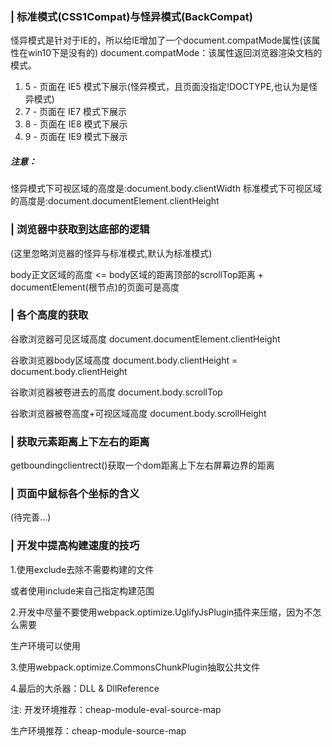 ### | 标准模式(CSS1Compat)与怪异模式(BackCompat)
怪异模式是针对于IE的，所以给IE增加了一个document.compatMode属性(该属性在win10下是没有的)
document.compatMode：该属性返回浏览器渲染文档的模式。
1. 5 - 页面在 IE5 模式下展示(怪异模式，且页面没指定!DOCTYPE,也认为是怪异模式)
2. 7 - 页面在 IE7 模式下展示
3. 8 - 页面在 IE8 模式下展示
4. 9 - 页面在 IE9 模式下展示

##### 注意：
怪异模式下可视区域的高度是:document.body.clientWidth
标准模式下可视区域的高度是:document.documentElement.clientHeight


### | 浏览器中获取到达底部的逻辑
(这里忽略浏览器的怪异与标准模式,默认为标准模式)

body正文区域的高度 <= body区域的距离顶部的scrollTop距离 + documentElement(根节点)的页面可是高度

### | 各个高度的获取
谷歌浏览器可见区域高度 document.documentElement.clientHeight

谷歌浏览器body区域高度 document.body.clientHeight = document.body.clientHeight

谷歌浏览器被卷进去的高度 document.body.scrollTop

谷歌浏览器被卷高度+可视区域高度 document.body.scrollHeight

### | 获取元素距离上下左右的距离
getboundingclientrect()获取一个dom距离上下左右屏幕边界的距离

### | 页面中鼠标各个坐标的含义
(待完善...)

### | 开发中提高构建速度的技巧

1.使用exclude去除不需要构建的文件
  
  或者使用include来自己指定构建范围

2.开发中尽量不要使用webpack.optimize.UglifyJsPlugin插件来压缩，因为不怎么需要

  生产环境可以使用

3.使用webpack.optimize.CommonsChunkPlugin抽取公共文件

4.最后的大杀器：DLL & DllReference

注:
开发环境推荐：cheap-module-eval-source-map

生产环境推荐：cheap-module-source-map
